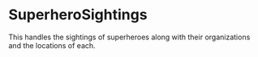 # SuperheroSightings
This handles the sightings of superheroes along with their organizations and the locations of each.
